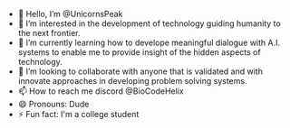 - 👋 Hello, I’m @UnicornsPeak
- 👀 I’m interested in the development of technology guiding humanity to the next frontier. 
- 🌱 I’m currently learning how to develope meaningful dialogue with A.I. systems to enable me to provide insight of the hidden aspects of technology.  
- 💞️ I’m looking to collaborate with anyone that is validated and with innovate approaches in developing problem solving systems.
- 📫 How to reach me discord @BioCodeHelix
- 😄 Pronouns: Dude
- ⚡ Fun fact: I'm a college student 

<!---
UnicornsPeak/UnicornsPeak is a ✨ special ✨ repository because its `README.md` (this file) appears on your GitHub profile.
You can click the Preview link to take a look at your changes.
--->
